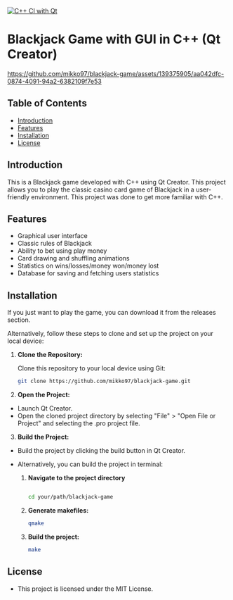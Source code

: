 [![C++ CI with Qt](https://github.com/mikko97/blackjack-game/actions/workflows/main.yml/badge.svg)](https://github.com/mikko97/blackjack-game/actions/workflows/main.yml)
# Blackjack Game with GUI in C++ (Qt Creator)
https://github.com/mikko97/blackjack-game/assets/139375905/aa042dfc-0874-4091-94a2-6382109f7e53

## Table of Contents
- [Introduction](#introduction)
- [Features](#features)
- [Installation](#installation)
- [License](#license)

## Introduction
This is a Blackjack game developed with C++ using Qt Creator. This project allows you to play the classic casino card game of Blackjack in a user-friendly environment. This project was done to get more familiar with C++.

## Features
- Graphical user interface
- Classic rules of Blackjack
- Ability to bet using play money
- Card drawing and shuffling animations
- Statistics on wins/losses/money won/money lost
- Database for saving and fetching users statistics

## Installation
If you just want to play the game, you can download it from the releases section.

Alternatively, follow these steps to clone and set up the project on your local device:


1. **Clone the Repository:**

   Clone this repository to your local device using Git:
   ```bash
   git clone https://github.com/mikko97/blackjack-game.git

3. **Open the Project:**
  - Launch Qt Creator.
  - Open the cloned project directory by selecting "File" > "Open File or Project" and selecting the .pro project file.

3. **Build the Project:**
  - Build the project by clicking the build button in Qt Creator.
    
  - Alternatively, you can build the project in terminal:
    
    1. **Navigate to the project directory**
       ```bash
       
       cd your/path/blackjack-game
       
    2. **Generate makefiles:**
       ```bash
       qmake
       
    3. **Build the project:**
       ```bash
       make
       
## License
- This project is licensed under the MIT License. 
